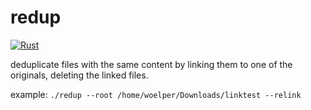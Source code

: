 # redup

[![Rust](https://github.com/woelper/redup/actions/workflows/rust.yml/badge.svg)](https://github.com/woelper/redup/actions/workflows/rust.yml)

deduplicate files with the same content by linking them to one of the originals, deleting the linked files.


example: `./redup --root /home/woelper/Downloads/linktest --relink`
